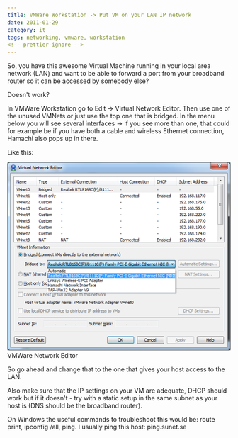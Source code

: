 ```yaml
---
title: VMWare Workstation -> Put VM on your LAN IP network
date: 2011-01-29
category: it
tags: networking, vmware, workstation
<!-- prettier-ignore -->
---
```


So, you have this awesome Virtual Machine running in your local area network
(LAN) and want to be able to forward a port from your broadband router so it can
be accessed by somebody else?

Doesn't work?

In VMWare Workstation go to Edit -> Virtual Network Editor. Then use one of the
unused VMNets or just use the top one that is bridged. In the menu below you
will see several interfaces -> if you see more than one, that could for example
be if you have both a cable and wireless Ethernet connection, Hamachi also pops
up in there.

Like this:

[![VMWare Network Editor](images/vmware_vne.png "vmware_vne")](images/vmware_vne.png)
VMWare Network Editor

So go ahead and change that to the one that gives your host access to the LAN.

Also make sure that the IP settings on your VM are adequate, DHCP should work
but if it doesn't - try with a static setup in the same subnet as your host is
(DNS should be the broadband router).

On Windows the useful commands to troubleshoot this would be: route print,
ipconfig /all, ping. I usually ping this host: ping.sunet.se

